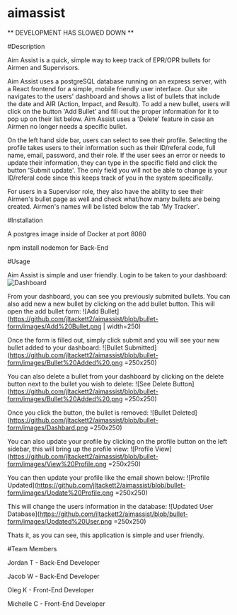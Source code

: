 # aimassist

** DEVELOPMENT HAS SLOWED DOWN **

#Description

Aim Assist is a quick, simple way to keep track of EPR/OPR bullets for Airmen and Supervisors.

Aim Assist uses a postgreSQL database running on an express server, with a React frontend for a simple, mobile friendly user interface. Our site navigates to the users' dashboard and shows a list of bullets that include the date and AIR (Action, Impact, and Result). To add a new bullet, users will click on the button 'Add Bullet' and fill out the proper information for it to pop up on their list below. Aim Assist uses a 'Delete' feature in case an Airmen no longer needs a specific bullet. 

On the left hand side bar, users can select to see their profile. Selecting the profile takes users to their information such as their ID/referal code, full name, email, password, and their role. If the user sees an error or needs to update their information, they can type in the specific field and click the button 'Submit update'. The only field you will not be able to change is your ID/referal code since this keeps track of you in the system specifically.

For users in a Supervisor role, they also have the ability to see their Airmen's bullet page as well and check what/how many bullets are being created. Airmen's names will be listed below the tab 'My Tracker'. 

#Installation

A postgres image inside of Docker at port 8080

npm install nodemon for Back-End

#Usage

Aim Assist is simple and user friendly. Login to be taken to your dashboard:
![Dashboard](https://github.com/jltackett2/aimassist/blob/bullet-form/images/Dashbard.png) 

From your dashboard, you can see you previously submited bullets. You can also add new a new bullet by clicking on the add bullet button. This will open the add bullet form:
![Add Bullet](https://github.com/jltackett2/aimassist/blob/bullet-form/images/Add%20Bullet.png | width=250)


Once the form is filled out, simply click submit and you will see your new bullet added to your dashboard:
![Bullet Submitted](https://github.com/jltackett2/aimassist/blob/bullet-form/images/Bullet%20Added%20.png =250x250)


You can also delete a bullet from your dashboard by clicking on the delete button next to the bullet you wish to delete:
![See Delete Button](https://github.com/jltackett2/aimassist/blob/bullet-form/images/Bullet%20Added%20.png =250x250)


Once you click the button, the bullet is removed:
![Bullet Deleted](https://github.com/jltackett2/aimassist/blob/bullet-form/images/Dashbard.png =250x250)


You can also update your profile by clicking on the profile button on the left sidebar, this will bring up the profile view:
![Profile View](https://github.com/jltackett2/aimassist/blob/bullet-form/images/View%20Profile.png =250x250)


You can then update your profile like the email shown below:
![Profile Updated](https://github.com/jltackett2/aimassist/blob/bullet-form/images/Update%20Profile.png =250x250)


This will change the users information in the database:
![Updated User Database](https://github.com/jltackett2/aimassist/blob/bullet-form/images/Updated%20User.png =250x250)


Thats it, as you can see, this application is simple and user friendly.

#Team Members

Jordan T - Back-End Developer

Jacob W - Back-End Developer

Oleg K - Front-End Developer

Michelle C - Front-End Developer

